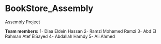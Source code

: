 # BookStore_Assembly
Assembly Project

**Team members:**
1- Diaa Eldein Hassan
2- Ramzi Mohamed Ramzi
3- Abd El Rahman Atef ElSayed
4- Abdallah Hamdy
5- Ali Ahmed
